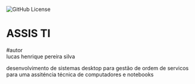 ![GitHub License](https://img.shields.io/github/license/lucashenriquepereirasilva/eletronTI)



# ASSIS TI
#autor
<br>
lucas henrique pereira silva

desenvolvimento de sistemas desktop para gestão  de ordem de servicos para uma assiténcia técnica de computadores e notebooks
